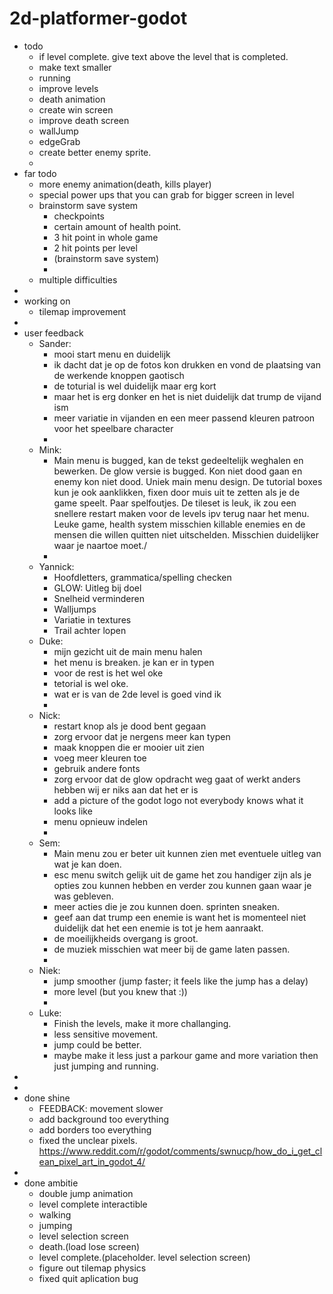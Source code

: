 # 2d-platformer-godot
- todo
	- if level complete. give text above the level that is completed.
	- make text smaller
	- running
	- improve levels
	- death animation
	- create win screen
	- improve death screen
	- wallJump
	- edgeGrab
	- create better enemy sprite.
	-
- far todo
	- more enemy animation(death, kills player)
	- special power ups that you can grab for bigger screen in level
	- brainstorm save system
		- checkpoints
		- certain amount of health point.
		- 3 hit point in whole game
		- 2 hit points per level
		- (brainstorm save system)
 		- 
	- multiple difficulties
-
- working on
	- tilemap improvement
-
- user feedback
	- Sander:
		- mooi start menu en duidelijk
		- ik dacht dat je op de fotos kon drukken en vond de plaatsing van de werkende knoppen gaotisch
		- de toturial is wel duidelijk maar erg kort
		- maar het is erg donker en het is niet duidelijk dat trump de vijand ism
		- meer variatie in vijanden en een meer passend kleuren patroon voor het speelbare character
		-
	- Mink:
		- Main menu is bugged, kan de tekst gedeeltelijk weghalen en bewerken. De glow versie is bugged. Kon niet dood gaan en enemy kon niet dood. Uniek main menu design. De 	tutorial boxes kun je ook aanklikken, fixen door muis uit te zetten als je de game speelt. Paar spelfoutjes. De tileset is leuk, ik zou een snellere restart maken voor de levels ipv terug naar het menu. Leuke game, health system misschien killable enemies en de mensen die willen quitten niet uitschelden. Misschien duidelijker waar je naartoe moet./
		-
	- Yannick:
		- Hoofdletters, grammatica/spelling checken
		- GLOW: Uitleg bij doel
		- Snelheid verminderen
		- Walljumps
		- Variatie in textures
		- Trail achter lopen
	- Duke:
		- mijn gezicht uit de main menu halen
		- het menu is breaken. je kan er in typen
		- voor de rest is het wel oke
		- tetorial is wel oke.
		- wat er is van de 2de level is goed vind ik
		-
	- Nick:
		- restart knop als je dood bent gegaan
		- zorg ervoor dat je nergens meer kan typen
		- maak knoppen die er mooier uit zien
		- voeg meer kleuren toe
		- gebruik andere fonts
		- zorg ervoor dat de glow opdracht weg gaat of werkt anders hebben wij er niks aan dat het er is
		- add a picture of the godot logo not everybody knows what it looks like
		- menu opnieuw indelen
		-
	- Sem:
		- Main menu zou er beter uit kunnen zien met eventuele uitleg van wat je kan doen.
		- esc menu switch gelijk uit de game het zou handiger zijn als je opties zou kunnen hebben en verder zou kunnen gaan waar je was gebleven.
		- meer acties die je zou kunnen doen. sprinten sneaken.
		- geef aan dat trump een enemie is want het is momenteel niet duidelijk dat het een enemie is tot je hem aanraakt.
		- de moeilijkheids overgang is groot.
		- de muziek misschien wat meer bij de game laten passen.
  		- 
	- Niek:
		- jump smoother (jump faster; it feels like the jump has a delay)
		- more level (but you knew that :))
		-
	- Luke:
		- Finish the levels, make it more challanging.
		- less sensitive movement.
		- jump could be better.
		- maybe make it less just a parkour game and more variation then just jumping and running.
-
-
- done shine
	- FEEDBACK: movement slower
	- add background too everything
	- add borders too everything
	- fixed the unclear pixels. https://www.reddit.com/r/godot/comments/swnucp/how_do_i_get_clean_pixel_art_in_godot_4/
-
- done ambitie
	- double jump animation
	- level complete interactible
	- walking
	- jumping
	- level selection screen
	- death.(load lose screen)
	- level complete.(placeholder. level selection screen)
	- figure out tilemap physics
	- fixed quit aplication bug

